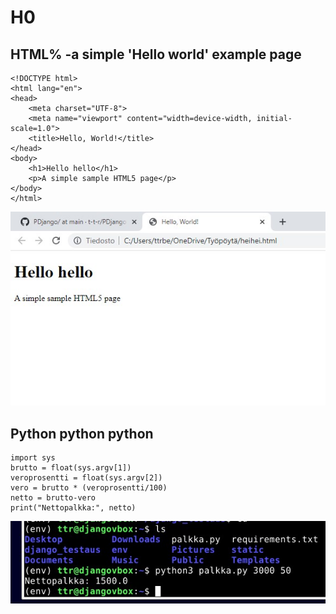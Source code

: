 # H0

## HTML% -a simple 'Hello world' example page

    <!DOCTYPE html>
    <html lang="en">
    <head>
        <meta charset="UTF-8">
        <meta name="viewport" content="width=device-width, initial-scale=1.0">
        <title>Hello, World!</title>
    </head>
    <body>
        <h1>Hello hello</h1>
        <p>A simple sample HTML5 page</p>
    </body>
    </html>

![heihei](https://github.com/t-t-r/PDjango/blob/main/img/heihei.jpg)

## Python python python

    import sys
    brutto = float(sys.argv[1])
    veroprosentti = float(sys.argv[2])
    vero = brutto * (veroprosentti/100)
    netto = brutto-vero
    print("Nettopalkka:", netto)

![heihei](https://github.com/t-t-r/PDjango/blob/main/img/netto.jpg)

